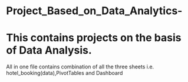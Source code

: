 # Project_Based_on_Data_Analytics-
# This contains projects on the basis of Data Analysis. 
All in one file contains combination of all the three sheets i.e. hotel_booking(data),PivotTables and Dashboard 

